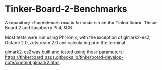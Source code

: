 # Tinker-Board-2-Benchmarks

A repository of benchmark results for tests run on the Tinker Board, Tinker Board 2 and Raspberry Pi 4, 8GB.

Most tests were run using Phoronix, with the exception of glmark2-es2, Octane 2.0, Jetstream 2.0 and calculating pi in the terminal.

glmark2-es2 was built and tested using these parameters: https://tinkerboard_asus.gitbooks.io/tinkerboard-develop-note/content/glmark2.html
